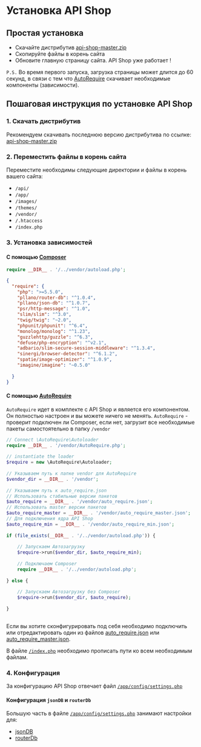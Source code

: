 # Установка API Shop
## Простая установка
- Скачайте дистрибутив [api-shop-master.zip](https://github.com/pllano/api-shop/archive/master.zip)
- Скопируйте файлы в корень сайта
- Обновите главную страницу сайта. API Shop уже работает !

`P.S.` Во время первого запуска, загрузка страницы может длится до 60 секунд, в связи с тем что [AutoRequire](https://github.com/pllano/auto-require) скачивает необходимые компоненты (зависимости).

## Пошаговая инструкция по установке API Shop
### 1. Скачать дистрибутив
Рекомендуем скачивать последнюю версию дистрибутива по ссылке: [api-shop-master.zip](https://github.com/pllano/api-shop/archive/master.zip)
### 2. Переместить файлы в корень сайта
Переместите необходимы следующие директории и файлы в корень вашего сайта:
- `/api/`
- `/app/`
- `/images/`
- `/themes/`
- `/vendor/`
- `/.htaccess`
- `/index.php`
### 3. Установка зависимостей
#### С помощью [Composer](https://getcomposer.org/)
```php
require __DIR__ . '/../vendor/autoload.php';
```
```json
{
  "require": {
    "php": ">=5.5.0",
    "pllano/router-db": "^1.0.4",
    "pllano/json-db": "^1.0.7",
    "psr/http-message": "^1.0",
    "slim/slim": "^3.0",
    "twig/twig": "~2.0",
    "phpunit/phpunit": "^6.4",
    "monolog/monolog": "^1.23",
    "guzzlehttp/guzzle": "^6.3",
    "defuse/php-encryption": "^v2.1",
    "adbario/slim-secure-session-middleware": "^1.3.4",
    "sinergi/browser-detector": "^6.1.2",
    "spatie/image-optimizer": "^1.0.9",
    "imagine/imagine": "~0.5.0"
    
  }
}
```
#### С помощью [AutoRequire](https://github.com/pllano/auto-require)
`AutoRequire` идет в комплекте с API Shop и является его компонентом. Он полностью настроен и вы можете ничего не менять. `AutoRequire` - проверит подключен ли Composer, если нет, загрузит все необходимые пакеты самостоятельно в папку `/vendor`
``` php
// Connect \AutoRequire\Autoloader
require __DIR__ . '/vendor/AutoRequire.php';
 
// instantiate the loader
$require = new \AutoRequire\Autoloader;
 
// Указываем путь к папке vendor для AutoRequire
$vendor_dir = __DIR__ . '/vendor';
 
// Указываем путь к auto_require.json
// Использовать стабильные версии пакетов
$auto_require = __DIR__ . '/vendor/auto_require.json';
// Использовать master версии пакетов
$auto_require_master = __DIR__ . '/vendor/auto_require_master.json';
// Для подключения ядра API Shop
$auto_require_min = __DIR__ . '/vendor/auto_require_min.json';
 
if (file_exists(__DIR__ . '/../vendor/autoload.php')) {
 
    // Запускаем Автозагрузку
    $require->run($vendor_dir, $auto_require_min);
 
    // Подключаем Composer
    require __DIR__ . '/../vendor/autoload.php';
 
} else {
 
    // Запускаем Автозагрузку без Composer
    $require->run($vendor_dir, $auto_require);
 
}
 
```
Если вы хотите сконфигурировать под себя необходимо подключить или отредактировать один из файлов [auto_require.json](https://github.com/pllano/auto-require/blob/master/auto_require.json) или [auto_require_master.json](https://github.com/pllano/auto-require/blob/master/auto_require_master.json).

В файле [`/index.php`](https://github.com/pllano/api-shop/blob/master/index.php) необходимо прописать пути ко всем необходимым файлам.

### 4. Конфигурация
За конфигурацию API Shop отвечает файл [`/app/config/settings.php`](https://github.com/pllano/api-shop/blob/master/app/config/settings.php)
#### Конфигурация `jsonDB` и `routerDb`
Большую часть в файле [`/app/config/settings.php`](https://github.com/pllano/api-shop/blob/master/app/config/settings.php) занимают настройки для:
- [jsonDB](https://github.com/pllano/router-db)
- [routerDb](https://github.com/pllano/json-db)
 

